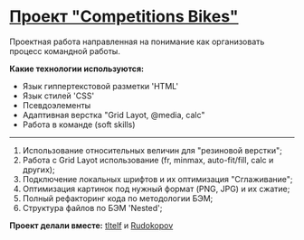 # [Проект "Competitions Bikes"](https://rudokopov.github.io/competencies-bikes/)

Проектная работа направленная на понимание как организовать процесс командной работы.

**Какие технологии используются:**

- Язык гиппертекстовой разметки 'HTML'
- Язык стилей 'CSS'
- Псевдоэлементы
- Адаптивная верстка "Grid Layot, @media, calc"
- Работа в команде (soft skills)

---

1. Использование относительных величин для "резиновой верстки";
2. Работа с Grid Layot использование (fr, minmax, auto-fit/fill, calc и других);
3. Подключение локальных шрифтов и их оптимизация "Сглаживание";
4. Оптимизация картинок под нужный формат (PNG, JPG) и их сжатие;
5. Полный рефакторинг кода по методологии БЭМ;
6. Структура файлов по БЭМ 'Nested';

**Проект делали вместе:**
[tltelf](https://github.com/tltelf) и [Rudokopov](https://github.com/Rudokopov)
